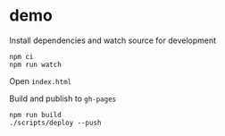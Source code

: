 # demo

Install dependencies and watch source for development

```
npm ci
npm run watch
```

Open `index.html`

Build and publish to `gh-pages`

```
npm run build
./scripts/deploy --push
```